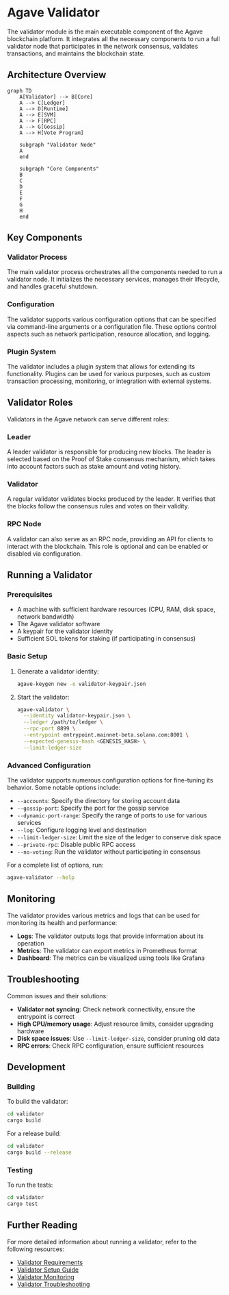 # Agave Validator

The validator module is the main executable component of the Agave blockchain platform. It integrates all the necessary components to run a full validator node that participates in the network consensus, validates transactions, and maintains the blockchain state.

## Architecture Overview

```mermaid
graph TD
    A[Validator] --> B[Core]
    A --> C[Ledger]
    A --> D[Runtime]
    A --> E[SVM]
    A --> F[RPC]
    A --> G[Gossip]
    A --> H[Vote Program]
    
    subgraph "Validator Node"
    A
    end
    
    subgraph "Core Components"
    B
    C
    D
    E
    F
    G
    H
    end
```

## Key Components

### Validator Process
The main validator process orchestrates all the components needed to run a validator node. It initializes the necessary services, manages their lifecycle, and handles graceful shutdown.

### Configuration
The validator supports various configuration options that can be specified via command-line arguments or a configuration file. These options control aspects such as network participation, resource allocation, and logging.

### Plugin System
The validator includes a plugin system that allows for extending its functionality. Plugins can be used for various purposes, such as custom transaction processing, monitoring, or integration with external systems.

## Validator Roles

Validators in the Agave network can serve different roles:

### Leader
A leader validator is responsible for producing new blocks. The leader is selected based on the Proof of Stake consensus mechanism, which takes into account factors such as stake amount and voting history.

### Validator
A regular validator validates blocks produced by the leader. It verifies that the blocks follow the consensus rules and votes on their validity.

### RPC Node
A validator can also serve as an RPC node, providing an API for clients to interact with the blockchain. This role is optional and can be enabled or disabled via configuration.

## Running a Validator

### Prerequisites
- A machine with sufficient hardware resources (CPU, RAM, disk space, network bandwidth)
- The Agave validator software
- A keypair for the validator identity
- Sufficient SOL tokens for staking (if participating in consensus)

### Basic Setup

1. Generate a validator identity:
   ```bash
   agave-keygen new -o validator-keypair.json
   ```

2. Start the validator:
   ```bash
   agave-validator \
     --identity validator-keypair.json \
     --ledger /path/to/ledger \
     --rpc-port 8899 \
     --entrypoint entrypoint.mainnet-beta.solana.com:8001 \
     --expected-genesis-hash <GENESIS_HASH> \
     --limit-ledger-size
   ```

### Advanced Configuration

The validator supports numerous configuration options for fine-tuning its behavior. Some notable options include:

- `--accounts`: Specify the directory for storing account data
- `--gossip-port`: Specify the port for the gossip service
- `--dynamic-port-range`: Specify the range of ports to use for various services
- `--log`: Configure logging level and destination
- `--limit-ledger-size`: Limit the size of the ledger to conserve disk space
- `--private-rpc`: Disable public RPC access
- `--no-voting`: Run the validator without participating in consensus

For a complete list of options, run:
```bash
agave-validator --help
```

## Monitoring

The validator provides various metrics and logs that can be used for monitoring its health and performance:

- **Logs**: The validator outputs logs that provide information about its operation
- **Metrics**: The validator can export metrics in Prometheus format
- **Dashboard**: The metrics can be visualized using tools like Grafana

## Troubleshooting

Common issues and their solutions:

- **Validator not syncing**: Check network connectivity, ensure the entrypoint is correct
- **High CPU/memory usage**: Adjust resource limits, consider upgrading hardware
- **Disk space issues**: Use `--limit-ledger-size`, consider pruning old data
- **RPC errors**: Check RPC configuration, ensure sufficient resources

## Development

### Building

To build the validator:

```bash
cd validator
cargo build
```

For a release build:

```bash
cd validator
cargo build --release
```

### Testing

To run the tests:

```bash
cd validator
cargo test
```

## Further Reading

For more detailed information about running a validator, refer to the following resources:

- [Validator Requirements](https://docs.anza.xyz/running-validator/validator-reqs)
- [Validator Setup Guide](https://docs.anza.xyz/running-validator/validator-start)
- [Validator Monitoring](https://docs.anza.xyz/running-validator/validator-monitor)
- [Validator Troubleshooting](https://docs.anza.xyz/running-validator/validator-troubleshoot)